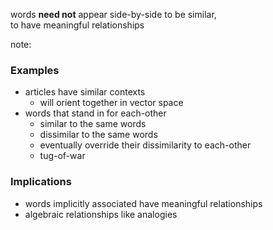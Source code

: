 words **need not** appear side-by-side to be similar,<br/>to have meaningful relationships

note:

### Examples
- articles have similar contexts
    - will orient together in vector space
- words that stand in for each-other
    - similar to the same words
    - dissimilar to the same words
    - eventually override their dissimilarity to each-other
    - tug-of-war

### Implications
- words implicitly associated have meaningful relationships
- algebraic relationships like analogies
